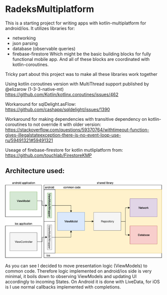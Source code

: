 # RadeksMultiplatform

This is a starting project for writing apps with kotlin-multiplatform for android/ios.
It utilizes libraries for:
- networking
- json parsing
- database (observable queries)
- firebase-firestore
Which might be the basic building blocks for fully functional mobile app. And all of these blocks are coordinated with kotlin-coroutines.

Tricky part about this project was to make all these libraries work together


Using kotlin coroutines version with MultiThread support published by @elizarow (1-3-3-native-mt)
https://github.com/Kotlin/kotlinx.coroutines/issues/462

Workaround for sqlDelight.asFlow:
https://github.com/cashapp/sqldelight/issues/1390

Workaround for making dependencies with transitive dependency on kotlin-coroutines to not override it with older version:
https://stackoverflow.com/questions/59370764/withtimeout-function-gives-illegalstateexception-there-is-no-event-loop-use-ru/59491321#59491321

Useage of firebase-firestore for kotlin mutliplatform from:
https://github.com/touchlab/FirestoreKMP

## Architecture used:

![Multiplatform Architecture](multiplatform-arch.png)

As you can see I decided to move presentation logic (ViewModels) to common code. Therefore logic implemented on android/ios side is very minimal, it boils down to observing ViewModels and updating UI accordingly to incoming States. 
On Android it is done with LiveData, for iOS is I use normal callbacks implemented with completions.
